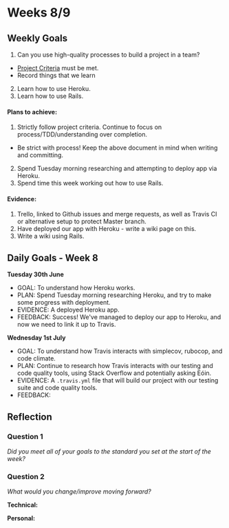 # Weeks 8/9

## Weekly Goals

1. Can you use high-quality processes to build a project in a team?
  - [Project Criteria](https://github.com/makersacademy/course/blob/master/final_projects/project_criteria.md) must be met.
  - Record things that we learn 
2. Learn how to use Heroku. 
3. Learn how to use Rails. 

#### Plans to achieve:

1. Strictly follow project criteria. Continue to focus on process/TDD/understanding over completion.
  - Be strict with process! Keep the above document in mind when writing and committing. 
2. Spend Tuesday morning researching and attempting to deploy app via Heroku. 
3. Spend time this week working out how to use Rails. 

#### Evidence:

1. Trello, linked to Github issues and merge requests, as well as Travis CI or alternative setup to protect Master branch. 
2. Have deployed our app with Heroku - write a wiki page on this.
3. Write a wiki using Rails. 

## Daily Goals - Week 8

**Tuesday 30th June**
- GOAL: To understand how Heroku works. 
- PLAN: Spend Tuesday morning researching Heroku, and try to make some progress with deployment. 
- EVIDENCE: A deployed Heroku app. 
- FEEDBACK: Success! We've managed to deploy our app to Heroku, and now we need to link it up to Travis. 

**Wednesday 1st July**
- GOAL: To understand how Travis interacts with simplecov, rubocop, and code climate.
- PLAN: Continue to research how Travis interacts with our testing and code quality tools, using Stack Overflow and potentially asking Eóin. 
- EVIDENCE: A `.travis.yml` file that will build our project with our testing suite and code quality tools.
- FEEDBACK: 

## Reflection


### Question 1

*Did you meet all of your goals to the standard you set at the start of the week?*


### Question 2

*What would you change/improve moving forward?*


**Technical:**


**Personal:**
